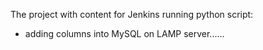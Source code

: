 The project with content for Jenkins running python script:
  - adding columns into MySQL on LAMP server......
